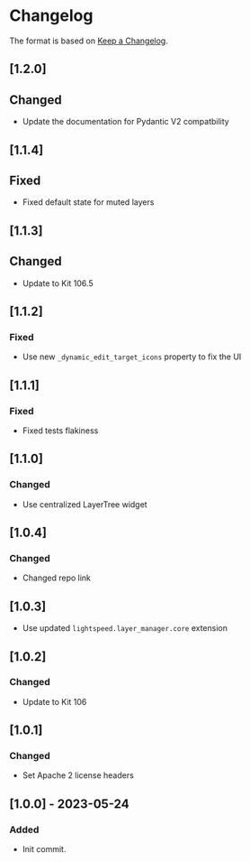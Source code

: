 # Changelog
The format is based on [Keep a Changelog](https://keepachangelog.com/en/1.0.0/).

## [1.2.0]
## Changed
- Update the documentation for Pydantic V2 compatbility

## [1.1.4]
## Fixed
- Fixed default state for muted layers

## [1.1.3]
## Changed
- Update to Kit 106.5

## [1.1.2]
### Fixed
- Use new `_dynamic_edit_target_icons` property to fix the UI

## [1.1.1]
### Fixed
- Fixed tests flakiness

## [1.1.0]
### Changed
- Use centralized LayerTree widget

## [1.0.4]
### Changed
- Changed repo link

## [1.0.3]
- Use updated `lightspeed.layer_manager.core` extension

## [1.0.2]
### Changed
- Update to Kit 106

## [1.0.1]
### Changed
- Set Apache 2 license headers

## [1.0.0] - 2023-05-24
### Added
- Init commit.
